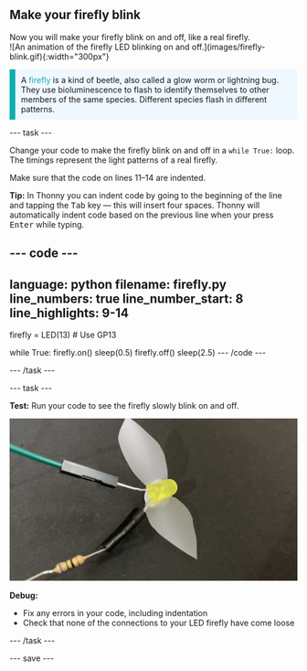## Make your firefly blink

<div style="display: flex; flex-wrap: wrap">
<div style="flex-basis: 200px; flex-grow: 1; margin-right: 15px;">
Now you will make your firefly blink on and off, like a real firefly. 
</div>
<div>
![An animation of the firefly LED blinking on and off.](images/firefly-blink.gif){:width="300px"}
</div>
</div>

<p style='border-left: solid; border-width:10px; border-color: #0faeb0; background-color: aliceblue; padding: 10px;'>
A <span style="color: #0faeb0">firefly</span> is a kind of beetle, also called a glow worm or lightning bug. They use bioluminescence to flash to identify themselves to other members of the same species. Different species flash in different patterns. 
</p>

--- task ---

Change your code to make the firefly blink on and off in a `while True:` loop. The timings represent the light patterns of a real firefly. 

Make sure that the code on lines 11–14 are indented. 

**Tip:** In Thonny you can indent code by going to the beginning of the line and tapping the <kbd>Tab</kbd> key — this will insert four spaces. Thonny will automatically indent code based on the previous line when your press <kbd>Enter</kbd> while typing.

--- code ---
---
language: python
filename: firefly.py
line_numbers: true
line_number_start: 8
line_highlights: 9-14
---
firefly = LED(13) # Use GP13

while True:
    firefly.on()
    sleep(0.5)
    firefly.off()
    sleep(2.5)
--- /code ---

--- /task ---

--- task ---

**Test:** Run your code to see the firefly slowly blink on and off. 

![An animation of the firefly LED blinking on and off.](images/firefly-blink.gif)

**Debug:**

+ Fix any errors in your code, including indentation 
+ Check that none of the connections to your LED firefly have come loose 

--- /task ---

--- save ---
